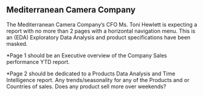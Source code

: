 <h2> Mediterranean Camera Company</h2>

The Mediterranean Camera Company’s CFO Ms. Toni Hewlett is expecting a report with no more than 2 pages with a horizontal navigation menu. This is an (EDA) Exploratory Data Analysis and product specifications have been masked.


*Page 1 should be an Executive overview of the Company Sales performance YTD report. 

*Page 2 should be dedicated to a Products Data Analysis and Time Intelligence report. Any trends/seasonality for any of the Products and or Countries of sales. Does any product sell more over weekends?

